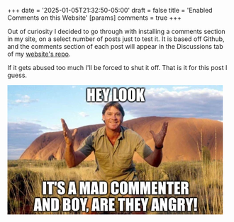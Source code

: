 +++
date = '2025-01-05T21:32:50-05:00'
draft = false
title = 'Enabled Comments on this Website'
[params]
  comments = true
+++

Out of curiosity I decided to go through with installing a comments section in my site, on a select number of posts just to test it. It is based off Github, and the comments section of each post will appear in the Discussions tab of my [website's repo](https://www.github.com/dbob16/website/).

<!--more-->

If it gets abused too much I'll be forced to shut it off. That is it for this post I guess.

![Steve Irwin captioned: Hey look, a mad commenter, and boy are they angry](AngryCommenter.webp)